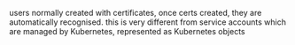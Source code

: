users normally created with certificates, once certs created, they are automatically recognised. this is very different from service accounts which are managed by Kubernetes, represented as Kubernetes objects
